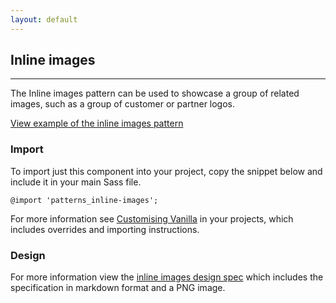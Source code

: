 ```yaml
---
layout: default
---
```


## Inline images

<hr>

The Inline images pattern can be used to showcase a group of related images, such as a group of customer or partner logos.

<a href="/examples/patterns/inline-images/"
    class="js-example">
View example of the inline images pattern
</a>

### Import

To import just this component into your project, copy the snippet below and include it in your main Sass file.

<pre><code>@import 'patterns_inline-images';</code></pre>

For more information see [Customising Vanilla](/customising-vanilla/) in your projects, which includes overrides and importing instructions.

### Design

For more information view the [inline images design spec](https://github.com/ubuntudesign/vanilla-design/tree/master/Inline%20images) which includes the specification in markdown format and a PNG image.
